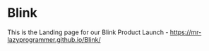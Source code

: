 # Blink
This is the Landing page for our Blink Product Launch - https://mr-lazyprogrammer.github.io/Blink/
